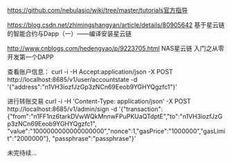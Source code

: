 https://github.com/nebulasio/wiki/tree/master/tutorials官方指导


https://blog.csdn.net/zhimingshangyan/article/details/80905642  基于星云链的智能合约与Dapp（一）——编译安装星云链

http://www.cnblogs.com/hedengyao/p/9223705.html  NAS星云链 入门之从零开发第一个DAPP

查看账户信息：
curl -i -H Accept:application/json -X POST http://localhost:8685/v1/user/accountstate -d '{"address":"n1VH3iozfJzGp3zNCn69Eeob9YGHYQgzfc1"}'

进行转账交易
curl -i -H 'Content-Type: application/json' -X POST http://localhost:8685/v1/admin/sign -d '{"transaction":{"from":"n1FF1nz6tarkDVwWQkMnnwFPuPKUaQTdptE","to":"n1VH3iozfJzGp3zNCn69Eeob9YGHYQgzfc1", "value":"1000000000000000000","nonce":1,"gasPrice":"1000000","gasLimit":"2000000"}, "passphrase":"passphrase"}'



未完待续...
